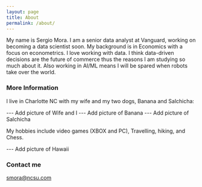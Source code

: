 ```yaml
---
layout: page
title: About
permalink: /about/
---
```


My name is Sergio Mora. I am a senior data analyst at Vanguard, working on becoming a data scientist soon. My background is in Economics with a focus on econometrics. I love working with data. I think data-driven decisions are the future of commerce thus the reasons I am studying so much about it. Also working in AI/ML means I will be spared when robots take over the world.

### More Information

I live in Charlotte NC with my wife and my two dogs, Banana and Salchicha:

--- Add picture of Wife and I
--- Add picture of Banana
--- Add picture of Salchicha

My hobbies include video games (XBOX and PC), Travelling, hiking, and Chess.

--- Add picture of Hawaii

### Contact me

[smora@ncsu.com](mailto:smora@ncsu.com)
